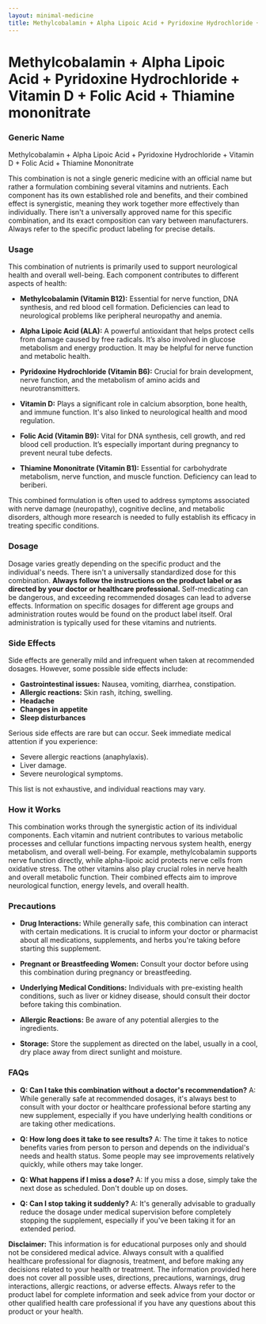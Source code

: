 ```yaml
---
layout: minimal-medicine
title: Methylcobalamin + Alpha Lipoic Acid + Pyridoxine Hydrochloride + Vitamin D + Folic Acid + Thiamine mononitrate
---
```


# Methylcobalamin + Alpha Lipoic Acid + Pyridoxine Hydrochloride + Vitamin D + Folic Acid + Thiamine mononitrate
### Generic Name
Methylcobalamin + Alpha Lipoic Acid + Pyridoxine Hydrochloride + Vitamin D + Folic Acid + Thiamine Mononitrate


This combination is not a single generic medicine with an official name but rather a formulation combining several vitamins and nutrients.  Each component has its own established role and benefits, and their combined effect is synergistic, meaning they work together more effectively than individually. There isn't a universally approved name for this specific combination, and its exact composition can vary between manufacturers.  Always refer to the specific product labeling for precise details.


### Usage

This combination of nutrients is primarily used to support neurological health and overall well-being.  Each component contributes to different aspects of health:

* **Methylcobalamin (Vitamin B12):** Essential for nerve function, DNA synthesis, and red blood cell formation. Deficiencies can lead to neurological problems like peripheral neuropathy and anemia.

* **Alpha Lipoic Acid (ALA):** A powerful antioxidant that helps protect cells from damage caused by free radicals. It’s also involved in glucose metabolism and energy production.  It may be helpful for nerve function and metabolic health.

* **Pyridoxine Hydrochloride (Vitamin B6):** Crucial for brain development, nerve function, and the metabolism of amino acids and neurotransmitters.

* **Vitamin D:** Plays a significant role in calcium absorption, bone health, and immune function. It's also linked to neurological health and mood regulation.

* **Folic Acid (Vitamin B9):** Vital for DNA synthesis, cell growth, and red blood cell production. It’s especially important during pregnancy to prevent neural tube defects.

* **Thiamine Mononitrate (Vitamin B1):** Essential for carbohydrate metabolism, nerve function, and muscle function. Deficiency can lead to beriberi.

This combined formulation is often used to address symptoms associated with nerve damage (neuropathy), cognitive decline, and metabolic disorders,  although more research is needed to fully establish its efficacy in treating specific conditions.


### Dosage

Dosage varies greatly depending on the specific product and the individual's needs.  There isn't a universally standardized dose for this combination.  **Always follow the instructions on the product label or as directed by your doctor or healthcare professional.**  Self-medicating can be dangerous, and exceeding recommended dosages can lead to adverse effects.  Information on specific dosages for different age groups and administration routes would be found on the product label itself.  Oral administration is typically used for these vitamins and nutrients.


### Side Effects

Side effects are generally mild and infrequent when taken at recommended dosages. However, some possible side effects include:

* **Gastrointestinal issues:** Nausea, vomiting, diarrhea, constipation.
* **Allergic reactions:** Skin rash, itching, swelling.
* **Headache**
* **Changes in appetite**
* **Sleep disturbances**


Serious side effects are rare but can occur.  Seek immediate medical attention if you experience:

* Severe allergic reactions (anaphylaxis).
* Liver damage.
* Severe neurological symptoms.

This list is not exhaustive, and individual reactions may vary.


### How it Works

This combination works through the synergistic action of its individual components. Each vitamin and nutrient contributes to various metabolic processes and cellular functions impacting nervous system health, energy metabolism, and overall well-being. For example, methylcobalamin supports nerve function directly, while alpha-lipoic acid protects nerve cells from oxidative stress.  The other vitamins also play crucial roles in nerve health and overall metabolic function.  Their combined effects aim to improve neurological function, energy levels, and overall health.



### Precautions

* **Drug Interactions:**  While generally safe, this combination can interact with certain medications.  It is crucial to inform your doctor or pharmacist about all medications, supplements, and herbs you're taking before starting this supplement.

* **Pregnant or Breastfeeding Women:**  Consult your doctor before using this combination during pregnancy or breastfeeding.

* **Underlying Medical Conditions:** Individuals with pre-existing health conditions, such as liver or kidney disease, should consult their doctor before taking this combination.

* **Allergic Reactions:**  Be aware of any potential allergies to the ingredients.

* **Storage:** Store the supplement as directed on the label, usually in a cool, dry place away from direct sunlight and moisture.



### FAQs

* **Q: Can I take this combination without a doctor's recommendation?**  A: While generally safe at recommended dosages, it's always best to consult with your doctor or healthcare professional before starting any new supplement, especially if you have underlying health conditions or are taking other medications.

* **Q: How long does it take to see results?** A:  The time it takes to notice benefits varies from person to person and depends on the individual's needs and health status.  Some people may see improvements relatively quickly, while others may take longer.

* **Q: What happens if I miss a dose?** A:  If you miss a dose, simply take the next dose as scheduled. Don't double up on doses.

* **Q: Can I stop taking it suddenly?** A:  It's generally advisable to gradually reduce the dosage under medical supervision before completely stopping the supplement, especially if you've been taking it for an extended period.


**Disclaimer:** This information is for educational purposes only and should not be considered medical advice.  Always consult with a qualified healthcare professional for diagnosis, treatment, and before making any decisions related to your health or treatment.  The information provided here does not cover all possible uses, directions, precautions, warnings, drug interactions, allergic reactions, or adverse effects.  Always refer to the product label for complete information and seek advice from your doctor or other qualified health care professional if you have any questions about this product or your health.
